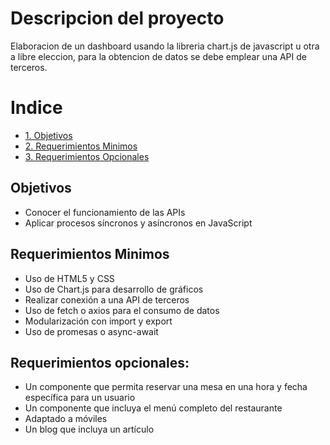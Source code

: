 # Descripcion del proyecto

Elaboracion de un dashboard usando la libreria chart.js de javascript u otra a libre eleccion, para la obtencion de datos se debe emplear una API de terceros.

# Indice
* [1. Objetivos](#Objetivos)
* [2. Requerimientos Minimos](#Requerimientos-Minimos)
* [3. Requerimientos Opcionales](#requerimientos-opcionales)

## Objetivos

- Conocer el funcionamiento de las APIs
- Aplicar procesos síncronos y asíncronos en JavaScript

## Requerimientos Minimos

- Uso de HTML5 y CSS
- Uso de Chart.js para desarrollo de gráficos
- Realizar conexión a una API de terceros
- Uso de fetch o axios para el consumo de datos
- Modularización con import y export
- Uso de promesas o async-await

## Requerimientos opcionales:

- Un componente que permita reservar una mesa en una hora y fecha específica para un usuario
- Un componente que incluya el menú completo del restaurante
- Adaptado a móviles
- Un blog que incluya un artículo
